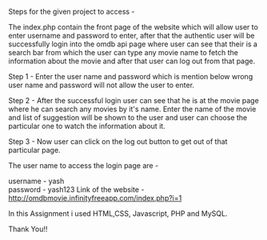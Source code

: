 
 Steps for the given project to access - 

The index.php contain the front page of the website which will allow user to enter username and password to enter, after that the authentic user will be successfully login into the omdb api page where user can see that their is a search bar from which the user can type any movie name to fetch the information about the movie and after that user can log out from that page.

Step 1 - Enter the user name and password which is mention below wrong user name and password will not allow the user to enter.

Step 2 - After the successful login user can see that he is at the movie page where he can search any movies by it's name.
Enter the name of the movie and list of suggestion will be shown to the user and user can choose the particular one to watch the information about it.

Step 3 - Now user can click on the log out button to get out of that particular page.

The user name to access the login page are -

username - yash  
password - yash123
Link of the website - http://omdbmovie.infinityfreeapp.com/index.php?i=1

In this Assignment i used HTML,CSS, Javascript, PHP and MySQL.

Thank You!!
